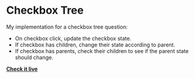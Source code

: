 # Checkbox Tree

My implementation for a checkbox tree question:

- On checkbox click, update the checkbox state.
- If checkbox has children, change their state according to parent.
- If checkbox has parents, check their children to see if the parent state should change.


**[Check it live](https://yonisegev.github.io/checkbox-tree/)**
